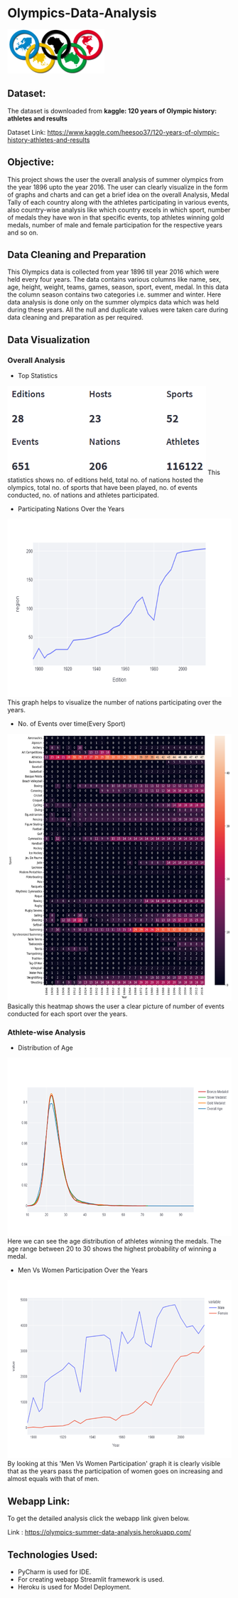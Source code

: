# Olympics-Data-Analysis

<img src="Images/Logo.png" height="100">



## Dataset:
The dataset is downloaded from **kaggle: 120 years of Olympic history: athletes and results**

Dataset Link: https://www.kaggle.com/heesoo37/120-years-of-olympic-history-athletes-and-results

## Objective:
This project shows the user the overall analysis of summer olympics from the year 1896 upto the year 2016. The user can clearly visualize in the 
form of graphs and charts and can get a brief idea on the overall Analysis, Medal Tally of each country along with the athletes participating in 
various events, also country-wise analysis like which country excels in which sport, number of medals they have won in that specific events, top athletes
winning gold medals, number of male and female participation for the respective years and so on.

## Data Cleaning and Preparation
This Olympics data is collected from year 1896 till year 2016 which were held every four years. The data contains various columns like name, sex, age, height,
weight, teams, games, season, sport, event, medal. In this data the column season contains two categories i.e. summer and winter. Here data analysis is done only
on the summer olympics data which was held during these years. All the null and duplicate values were taken care during data cleaning and preparation as per required.

## Data Visualization
### Overall Analysis
* Top Statistics
<img src="Images/Top Statistics.PNG" height="200">
This statistics shows no. of editions held, total no. of nations hosted the olympics, total no. of sports that have been played, no. of events conducted, no. of nations and athletes participated.

* Participating Nations Over the Years
<img src="Images/Cities.png" height="400">
This graph helps to visualize the number of nations participating over the years.

* No. of Events over time(Every Sport)
<img src="Images/No. of events.png" height="600">
Basically this heatmap shows the user a clear picture of number of events conducted for each sport over the years.

### Athlete-wise Analysis
* Distribution of Age
<img src="Images/AgeDistribution.png" height="400">
Here we can see the age distribution of athletes winning the medals. The age range between 20 to 30 shows the highest probability of winning a medal.

* Men Vs Women Participation Over the Years
<img src="Images/Men vs Women Participation.png" height="400">
By looking at this 'Men Vs Women Participation' graph it is clearly visible that as the years pass the participation of women goes on increasing and almost equals with that of men.

## Webapp Link:
To get the detailed analysis click the webapp link given below.

Link : https://olympics-summer-data-analysis.herokuapp.com/

## Technologies Used:
* PyCharm is used for IDE.
* For creating webapp Streamlit framework is used.
* Heroku is used for Model Deployment.

